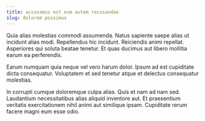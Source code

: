 ```yaml
---
title: accusamus est eum autem recusandae
slug: dolorem possimus
---
```


Quia alias molestias commodi assumenda. Natus sapiente saepe alias ut incidunt alias modi. Repellendus hic incidunt. Reiciendis animi repellat. Asperiores qui soluta beatae tenetur. Et quas ducimus aut libero mollitia earum ea perferendis.

Earum numquam quia neque vel vero harum dolor. Ipsum ad est cupiditate dicta consequatur. Voluptatem et sed tenetur atque et delectus consequatur molestias.

In corrupti cumque doloremque culpa alias. Quis et nam ad nam sed. Laudantium necessitatibus alias aliquid inventore aut. Et praesentium veritatis exercitationem nihil animi aut similique ipsam. Cupiditate rerum facere magni eum esse odio.
